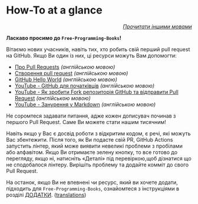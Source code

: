 # How-To at a glance

<div align="right" markdown="1">

*[Прочитати іншими мовами](../README.md#translations)*

</div>

**Ласкаво просимо до `Free-Programming-Books`!**

Вітаємо нових учасників, навіть тих, хто робить свій перший pull request на GitHub. Якщо Ви один із них, ці ресурси можуть Вам допомогти:

* [Про Pull Requests](https://docs.github.com/en/pull-requests/collaborating-with-pull-requests/proposing-changes-to-your-work-with-pull-requests/about-pull-requests) *(англійською мовою)*
* [Створення pull request](https://docs.github.com/en/pull-requests/collaborating-with-pull-requests/proposing-changes-to-your-work-with-pull-requests/creating-a-pull-request) *(англійською мовою)*
* [GitHub Hello World](https://docs.github.com/en/get-started/quickstart/hello-world) *(англійською мовою)*
* [YouTube - GitHub для початківців](https://www.youtube.com/watch?v=0fKg7e37bQE) *(англійською мовою)*
* [YouTube - Як зробити Fork репозиторія GitHub та відправити Pull Request](https://www.youtube.com/watch?v=G1I3HF4YWEw) *(англійською мовою)*
* [YouTube - Занурення у Markdown](https://www.youtube.com/watch?v=HUBNt18RFbo) *(англійською мовою)*


Не соромтеся задавати питання, адже кожен дописувач починав з першого Pull Request. Саме Ви можете стати нашим тисячним!

Навіть якщо у Вас є досвід роботи з відкритим кодом, є речі, які можуть Вас збентежити. Після того, як Ви подасте свій PR, GitHub Actions запустить лінтер, який може виявити невеликі проблеми з пробілами або алфавітом. Якщо Ви отримаєте зелену кнопку, то все готово до перегляду, якщо ні, натисніть «Деталі» під перевіркою,щоб дізнатися що не сподобалося лінтеру. Вирішіть проблему та додайте комміт до свого Pull Request.

На останок, якщо Ви не впевнені чи ресурс, який ви хочете додати, підходить для `Free-Programming-Books`, ознайомтеся з інструкціями в розділі [ДОДАТКИ](CONTRIBUTING.md). ([translations](../README.md#translations))
